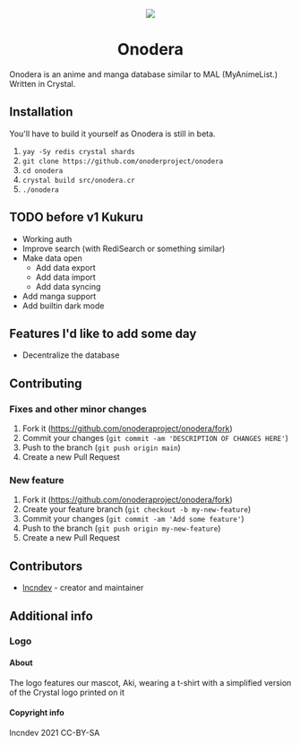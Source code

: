 <p align="center"><img src="https://raw.githubusercontent.com/onoderaproject/onodera/main/public/assets/images/logo/256.png" /></p>

<h1 align="center">Onodera</h1>
Onodera is an anime and manga database similar to MAL (MyAnimeList.) Written in Crystal.

## Installation
You'll have to build it yourself as Onodera is still in beta.

 1) `yay -Sy redis crystal shards`
 2) `git clone https://github.com/onoderproject/onodera`
 3) `cd onodera`
 4) `crystal build src/onodera.cr`
 5) `./onodera`

## TODO before v1 Kukuru
 - Working auth
 - Improve search (with RediSearch or something similar)
 - Make data open
   - Add data export
   - Add data import
   - Add data syncing 
 - Add manga support
 - Add builtin dark mode

## Features I'd like to add some day
 - Decentralize the database

## Contributing
### Fixes and other minor changes
 1) Fork it (<https://github.com/onoderaproject/onodera/fork>)
 2) Commit your changes (`git commit -am 'DESCRIPTION OF CHANGES HERE'`)
 3) Push to the branch (`git push origin main`)
 4) Create a new Pull Request

### New feature
 1) Fork it (<https://github.com/onoderaproject/onodera/fork>)
 2) Create your feature branch (`git checkout -b my-new-feature`)
 3) Commit your changes (`git commit -am 'Add some feature'`)
 4) Push to the branch (`git push origin my-new-feature`)
 5) Create a new Pull Request

## Contributors
 - [lncndev](https://gitlab.com/lncn) - creator and maintainer

## Additional info

### Logo

#### About
The logo features our mascot, Aki, wearing a t-shirt with a simplified version of the Crystal logo printed on it

#### Copyright info
lncndev 2021
CC-BY-SA
